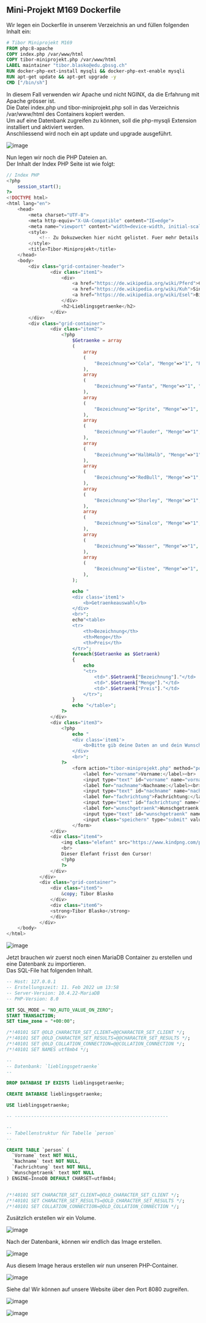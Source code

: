 ## Mini-Projekt M169 Dockerfile</br>

Wir legen ein Dockerfile in unserem Verzeichnis an und füllen folgenden Inhalt ein:</br>

```Dockerfile
# Tibor Miniprojekt M169
FROM php:8-apache
COPY index.php /var/www/html
COPY tibor-miniprojekt.php /var/www/html
LABEL maintainer "tibor.blasko@edu.gbssg.ch"
RUN docker-php-ext-install mysqli && docker-php-ext-enable mysqli
RUN apt-get update && apt-get upgrade -y
CMD ["/bin/sh"]
```

In diesem Fall verwenden wir Apache und nicht NGINX, da die Erfahrung mit Apache grösser ist.</br>
Die Datei index.php und tibor-miniprojekt.php soll in das Verzeichnis /var/www/html des Containers kopiert werden.</br>
Um auf eine Datenbank zugreifen zu können, soll die php-mysqli Extension installiert und aktiviert werden.</br>
Anschliessend wird noch ein apt update und upgrade ausgeführt.</br>

![image](https://user-images.githubusercontent.com/98404509/225875996-3266d3c4-edcf-4a4e-92f7-1369346782cd.png)

Nun legen wir noch die PHP Dateien an.</br>
Der Inhalt der Index PHP Seite ist wie folgt:</br>

```PHP
// Index PHP
<?php
    session_start();
?>
<!DOCTYPE html>
<html lang="en">
    <head>
        <meta charset="UTF-8">
        <meta http-equiv="X-UA-Compatible" content="IE=edge">
        <meta name="viewport" content="width=device-width, initial-scale=1.0">
        <style>
            <!-- Zu Dokuzwecken hier nicht gelistet. Fuer mehr Details File "index.php" im Repository inspizieren. -->
        </style>
        <title>Tibor-Miniprojekt</title>
    </head>
    <body>
        <div class="grid-container-header">
                <div class="item1">
                    <div>        
                        <a href="https://de.wikipedia.org/wiki/Pferd">Cola</a>
                        <a href="https://de.wikipedia.org/wiki/Kuh">Sinalco</a>
                        <a href="https://de.wikipedia.org/wiki/Esel">Bier</a>
                    </div>
                    <h2>Lieblingsgetraenke</h2>
                </div>
        </div>       
        <div class="grid-container">
                <div class="item2">
                    <?php
                        $Getraenke = array
                        (
                            array
                            (
                                "Bezeichnung"=>"Cola", "Menge"=>"1", "Preis"=>"2 CHF"
                            ),
                            array
                            (
                                "Bezeichnung"=>"Fanta", "Menge"=>"1", "Preis"=>"2 CHF"
                            ),
                            array
                            (
                                "Bezeichnung"=>"Sprite", "Menge"=>"1", "Preis"=>"2 CHF"
                            ),
                            array
                            (
                                "Bezeichnung"=>"Flauder", "Menge"=>"1", "Preis"=>"2 CHF"
                            ),
                            array
                            (
                                "Bezeichnung"=>"HalbHalb", "Menge"=>"1", "Preis"=>"2 CHF"
                            ),
                            array
                            (
                                "Bezeichnung"=>"RedBull", "Menge"=>"1", "Preis"=>"2 CHF"
                            ),
                            array
                            (
                                "Bezeichnung"=>"Shorley", "Menge"=>"1", "Preis"=>"2 CHF"
                            ),
                            array
                            (
                                "Bezeichnung"=>"Sinalco", "Menge"=>"1", "Preis"=>"2 CHF"
                            ),
                            array
                            (
                                "Bezeichnung"=>"Wasser", "Menge"=>"1", "Preis"=>"2 CHF"
                            ),
                            array
                            (
                                "Bezeichnung"=>"Eistee", "Menge"=>"1", "Preis"=>"2 CHF"
                            ),
                        );

                        echo "
                        <div class='item1'>
                            <b>Getraenkeauswahl</b>
                        </div>
                        <br>";
                        echo"<table>
                        <tr>
                            <th>Bezeichnung</th>
                            <th>Menge</th>
                            <th>Preis</th>
                        </tr>";
                        foreach($Getraenke as $Getraenk)
                        {
                            echo 
                            "<tr>
                                <td>".$Getraenk["Bezeichnung"]."</td>
                                <td>".$Getraenk["Menge"]."</td>
                                <td>".$Getraenk["Preis"]."</td>
                            </tr>";
                        }
                        echo "</table>";
                    ?>
                </div>
                <div class="item3">
                    <?php
                        echo "
                        <div class='item1'>
                            <b>Bitte gib deine Daten an und dein Wunschgetraenk aus der Liste links</b>
                        </div>
                        <br>";
                    ?>
                        <form action="tibor-miniprojekt.php" method="post" class="item3">  
                            <label for="vorname">Vorname:</label><br>
                            <input type="text" id="vorname" name="vorname"><br>
                            <label for="nachname">Nachname:</label><br>
                            <input type="text" id="nachname" name="nachname"><br>
                            <label for="fachrichtung">Fachrichtung:</label><br>
                            <input type="text" id="fachrichtung" name="fachrichtung"><br>
                            <label for="wunschgetraenk">Wunschgetraenk:</label><br>
                            <input type="text" id="wunschgetraenk" name="wunschgetraenk"><br><br><br>
                            <input class="speichern" type="submit" value="Speichern">
                        </form>
                </div>
                <div class="item4">
                    <img class="elefant" src="https://www.kindpng.com/picc/m/740-7401065_elephant-clipart-black-and-white-elephant-2d-hd.png">
                    <br>
                    Dieser Elefant frisst den Cursor!
                    <?php
                    ?>
                </div>
            </div>
            <div class="grid-container">
                <div class="item5">
                    &copy; Tibor Blasko
                </div>
                <div class="item6">
                <strong>Tibor Blasko</strong>
                </div>
            </div>
    </body>
</html>
```

![image](https://user-images.githubusercontent.com/98404509/225876971-9c919394-53ce-4fb1-9db2-394dc9106ea0.png)

Jetzt brauchen wir zuerst noch einen MariaDB Container zu erstellen und eine Datenbank zu importieren.</br>
Das SQL-File hat folgenden Inhalt.</br>

```SQL
-- Host: 127.0.0.1
-- Erstellungszeit: 11. Feb 2022 um 13:58
-- Server-Version: 10.4.22-MariaDB
-- PHP-Version: 8.0

SET SQL_MODE = "NO_AUTO_VALUE_ON_ZERO";
START TRANSACTION;
SET time_zone = "+00:00";

/*!40101 SET @OLD_CHARACTER_SET_CLIENT=@@CHARACTER_SET_CLIENT */;
/*!40101 SET @OLD_CHARACTER_SET_RESULTS=@@CHARACTER_SET_RESULTS */;
/*!40101 SET @OLD_COLLATION_CONNECTION=@@COLLATION_CONNECTION */;
/*!40101 SET NAMES utf8mb4 */;

--
-- Datenbank: `lieblingsgetraenke`
--

DROP DATABASE IF EXISTS lieblingsgetraenke;

CREATE DATABASE lieblingsgetraenke;

USE lieblingsgetraenke;

-- --------------------------------------------------------

--
-- Tabellenstruktur für Tabelle `person`
--

CREATE TABLE `person` (
  `Vorname` text NOT NULL,
  `Nachname` text NOT NULL,
  `Fachrichtung` text NOT NULL,
  `Wunschgetraenk` text NOT NULL
) ENGINE=InnoDB DEFAULT CHARSET=utf8mb4;


/*!40101 SET CHARACTER_SET_CLIENT=@OLD_CHARACTER_SET_CLIENT */;
/*!40101 SET CHARACTER_SET_RESULTS=@OLD_CHARACTER_SET_RESULTS */;
/*!40101 SET COLLATION_CONNECTION=@OLD_COLLATION_CONNECTION */;
```

Zusätzlich erstellen wir ein Volume.</br>

![image](https://user-images.githubusercontent.com/98404509/225881595-987a5a13-5bdb-4446-afe9-ef21464022fb.png)

Nach der Datenbank, können wir endlich das Image erstellen.

![image](https://user-images.githubusercontent.com/98404509/225882623-38ae56ff-4054-4a22-8f93-77e974f3c1d0.png)

Aus diesem Image heraus erstellen wir nun unseren PHP-Container.

![image](https://user-images.githubusercontent.com/98404509/225882922-4b4a6905-e282-45f0-bc54-df1cb16956ac.png)

Siehe da! Wir können auf unsere Website über den Port 8080 zugreifen.

![image](https://user-images.githubusercontent.com/98404509/225883360-9db81d9d-3afc-4801-be27-6bb7b3b4781d.png)

![image](https://user-images.githubusercontent.com/98404509/225886212-74bb66f5-ee5e-4e3d-87d2-b37702b0b0dc.png)
